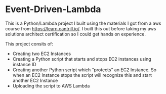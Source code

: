 # Event-Driven-Lambda
This is a Python/Lambda project I built using the materials I got from a aws course from https://learn.cantrill.io/. I built this out before taking my aws solutions architect certification so I could get hands on experience.

This project consits of: 
- Creating two EC2 Instances
- Creating a Python script that starts and stops EC2 instances using instance ID
- Creating another Python script which “protects” an EC2 Instance. So when an EC2 Instance stops the script will recognize this and start another EC2 Instance
- Uploading the script to AWS Lambda

